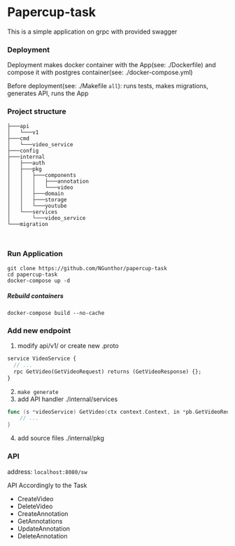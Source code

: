 # Papercup-task

This is a simple application on grpc with provided swagger

### Deployment

Deployment makes docker container with the App(see: ./Dockerfile) and compose it with postgres container(see: ./docker-compose.yml)

Before deployment(see: ./Makefile `all`): runs tests, makes migrations, generates API, runs the App

### Project structure

```shell
├───api
│   └───v1
├───cmd
│   └───video_service
├───config
├───internal
│   ├───auth
│   ├───pkg
│   │   ├───components
│   │   │   ├───annotation
│   │   │   └───video
│   │   ├───domain
│   │   ├───storage
│   │   └───youtube
│   └───services
│       └───video_service
└───migration



```

### Run Application

```shell
git clone https://github.com/NGunthor/papercup-task
cd papercup-task
docker-compose up -d
```

##### Rebuild containers

`docker-compose build --no-cache`

### Add new endpoint
1) modify api/v1/ or create new .proto
```protobuf
service VideoService {
  // ...
  rpc GetVideo(GetVideoRequest) returns (GetVideoResponse) {};
}
```
2) `make generate`
3) add API handler ./internal/services
```go
func (s *videoService) GetVideo(ctx context.Context, in *pb.GetVideoRequest) (*pb.GetVideoResponse, error) {
	// ...
}
```
4) add source files ./internal/pkg

### API

address: `localhost:8080/sw`

API Accordingly to the Task

- CreateVideo
- DeleteVideo
- CreateAnnotation
- GetAnnotations
- UpdateAnnotation
- DeleteAnnotation
